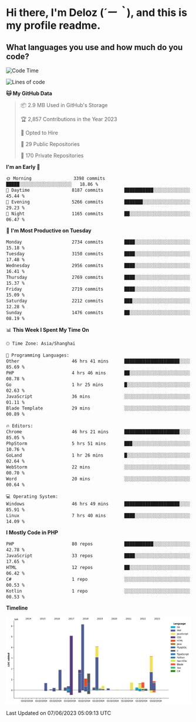 # **Hi there, I'm Deloz (*´ー｀*), and this is my profile readme.**

## **What languages you use and how much do you code?**

<!--START_SECTION:waka-->
![Code Time](http://img.shields.io/badge/Code%20Time-1%2C632%20hrs%207%20mins-blue)

![Lines of code](https://img.shields.io/badge/From%20Hello%20World%20I%27ve%20Written-30.9%20million%20lines%20of%20code-blue)

**🐱 My GitHub Data** 

> 📦 2.9 MB Used in GitHub's Storage 
 > 
> 🏆 2,857 Contributions in the Year 2023
 > 
> 💼 Opted to Hire
 > 
> 📜 29 Public Repositories 
 > 
> 🔑 170 Private Repositories 
 > 
**I'm an Early 🐤** 

```text
🌞 Morning                3398 commits        █████░░░░░░░░░░░░░░░░░░░░   18.86 % 
🌆 Daytime                8187 commits        ███████████░░░░░░░░░░░░░░   45.44 % 
🌃 Evening                5266 commits        ███████░░░░░░░░░░░░░░░░░░   29.23 % 
🌙 Night                  1165 commits        ██░░░░░░░░░░░░░░░░░░░░░░░   06.47 % 
```
📅 **I'm Most Productive on Tuesday** 

```text
Monday                   2734 commits        ████░░░░░░░░░░░░░░░░░░░░░   15.18 % 
Tuesday                  3150 commits        ████░░░░░░░░░░░░░░░░░░░░░   17.48 % 
Wednesday                2956 commits        ████░░░░░░░░░░░░░░░░░░░░░   16.41 % 
Thursday                 2769 commits        ████░░░░░░░░░░░░░░░░░░░░░   15.37 % 
Friday                   2719 commits        ████░░░░░░░░░░░░░░░░░░░░░   15.09 % 
Saturday                 2212 commits        ███░░░░░░░░░░░░░░░░░░░░░░   12.28 % 
Sunday                   1476 commits        ██░░░░░░░░░░░░░░░░░░░░░░░   08.19 % 
```


📊 **This Week I Spent My Time On** 

```text
🕑︎ Time Zone: Asia/Shanghai

💬 Programming Languages: 
Other                    46 hrs 41 mins      █████████████████████░░░░   85.69 % 
PHP                      4 hrs 46 mins       ██░░░░░░░░░░░░░░░░░░░░░░░   08.78 % 
Go                       1 hr 25 mins        █░░░░░░░░░░░░░░░░░░░░░░░░   02.63 % 
JavaScript               36 mins             ░░░░░░░░░░░░░░░░░░░░░░░░░   01.11 % 
Blade Template           29 mins             ░░░░░░░░░░░░░░░░░░░░░░░░░   00.89 % 

🔥 Editors: 
Chrome                   46 hrs 21 mins      █████████████████████░░░░   85.05 % 
PhpStorm                 5 hrs 51 mins       ███░░░░░░░░░░░░░░░░░░░░░░   10.76 % 
GoLand                   1 hr 26 mins        █░░░░░░░░░░░░░░░░░░░░░░░░   02.64 % 
WebStorm                 22 mins             ░░░░░░░░░░░░░░░░░░░░░░░░░   00.70 % 
Word                     20 mins             ░░░░░░░░░░░░░░░░░░░░░░░░░   00.64 % 

💻 Operating System: 
Windows                  46 hrs 49 mins      █████████████████████░░░░   85.91 % 
Linux                    7 hrs 40 mins       ████░░░░░░░░░░░░░░░░░░░░░   14.09 % 
```

**I Mostly Code in PHP** 

```text
PHP                      80 repos            ███████████░░░░░░░░░░░░░░   42.78 % 
JavaScript               33 repos            ████░░░░░░░░░░░░░░░░░░░░░   17.65 % 
HTML                     12 repos            ██░░░░░░░░░░░░░░░░░░░░░░░   06.42 % 
C#                       1 repo              ░░░░░░░░░░░░░░░░░░░░░░░░░   00.53 % 
Kotlin                   1 repo              ░░░░░░░░░░░░░░░░░░░░░░░░░   00.53 % 
```



**Timeline**

![Lines of Code chart](https://raw.githubusercontent.com/deloz/deloz/main/assets/bar_graph.png)


 Last Updated on 07/06/2023 05:09:13 UTC
<!--END_SECTION:waka-->
